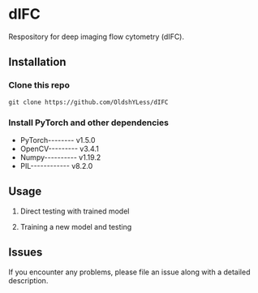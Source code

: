 # dIFC
Respository for deep imaging flow cytometry (dIFC).
## Installation
### Clone this repo
`git clone https://github.com/OldshYLess/dIFC`
### Install PyTorch and other dependencies
* PyTorch--------  v1.5.0
* OpenCV---------  v3.4.1
* Numpy----------  v1.19.2
* PIL------------  v8.2.0

## Usage
1. Direct testing with trained model

2. Training a new model and testing

## Issues 
If you encounter any problems, please file an issue along with a detailed description.
